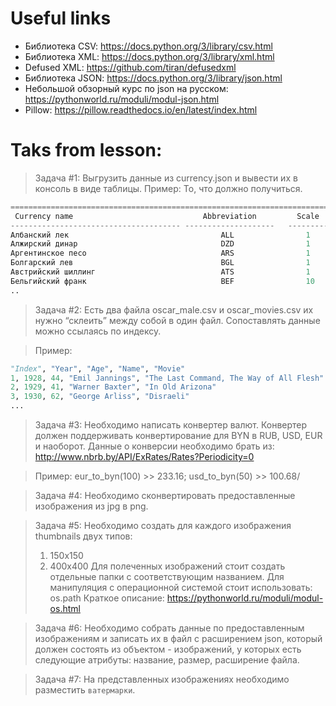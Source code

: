 # Useful links

* Библиотека CSV: https://docs.python.org/3/library/csv.html
* Библиотека XML: https://docs.python.org/3/library/xml.html
* Defused XML: https://github.com/tiran/defusedxml
* Библиотека JSON: https://docs.python.org/3/library/json.html
* Небольшой обзорный курс по json на русском: https://pythonworld.ru/moduli/modul-json.html
* Pillow: https://pillow.readthedocs.io/en/latest/index.html


# Taks from lesson:

> Задача #1: Выгрузить данные из currency.json и вывести их в консоль в виде таблицы.
> Пример: То, что должно получиться.
```python
=======================================================================
 Currency name                             Abbreviation         Scale
-------------------------------------- --------------------   ---------
Албанский лек                                  ALL                1
Алжирский динар                                DZD                1
Аргентинское песо                              ARS                1
Болгарский лев                                 BGL                1
Австрийский шиллинг                            ATS                1
Бельгийский франк                              BEF                10
..
```

> Задача #2: Есть два файла oscar_male.csv и oscar_movies.csv их нужно “склеить”
> между собой в один файл. Сопоставлять данные можно ссылаясь по индексу.

> Пример:
```python
"Index", "Year", "Age", "Name", "Movie"
1, 1928, 44, "Emil Jannings", "The Last Command, The Way of All Flesh"
2, 1929, 41, "Warner Baxter", "In Old Arizona"
3, 1930, 62, "George Arliss", "Disraeli"
...
```

> Задача #3: Необходимо написать конвертер валют. Конвертер должен поддерживать
> конвертирование для BYN в RUB, USD, EUR и наоборот. Данные о конверсии необходимо
> брать из: http://www.nbrb.by/API/ExRates/Rates?Periodicity=0

> Пример: eur_to_byn(100)  >> 233.16;
> usd_to_byn(50) >> 100.68/

> Задача #4: Необходимо сконвертировать предоставленные изображения из jpg в png.

> Задача #5: Необходимо создать для каждого изображения thumbnails двух типов:
>   1. 150х150
>   2. 400х400
> Для полеченных изображений стоит создать отдельные папки с соответствующим
> названием.
> Для манипуляция с операционной системой стоит использовать: os.path
> Краткое описание: https://pythonworld.ru/moduli/modul-os.html

> Задача #6: Необходимо собрать данные по предоставленным изображениям и записать
> их в файл с расширением json, который должен состоять из объектом - изображений,
> у которых есть следующие атрибуты: название, размер, расширение файла.

> Задача #7: На представленных изображениях необходимо разместить `ватермарки`.